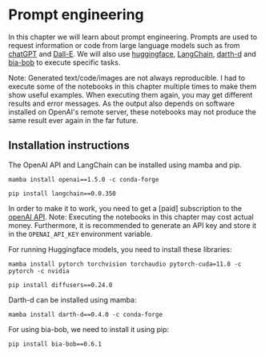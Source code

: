 # Prompt engineering

In this chapter we will learn about prompt engineering. Prompts are used to request information or code from large language models such as from [chatGPT](https://chat.openai.com/) and [Dall-E](https://openai.com/dall-e-3). We will also use [huggingface](https://huggingface.co/), [LangChain](https://github.com/hwchase17/langchain), [darth-d](https://github.com/haesleinhuepf/darth-d/) and [bia-bob](https://github.com/haesleinhuepf/bia-bob) to execute specific tasks.

Note: Generated text/code/images are not always reproducible. I had to execute some of the notebooks in this chapter multiple times to make them show useful examples. When executing them again, you may get different results and error messages. As the output also depends on software installed on OpenAI's remote server, these notebooks may not produce the same result ever again in the far future.

## Installation instructions

The OpenAI API and LangChain can be installed using mamba and pip.

```
mamba install openai==1.5.0 -c conda-forge
```

```
pip install langchain==0.0.350
```

In order to make it to work, you need to get a [paid] subscription to the [openAI API](https://openai.com/blog/openai-api). Note: Executing the notebooks in this chapter may cost actual money.
Furthermore, it is recommended to generate an API key and store it in the `OPENAI_API_KEY` environment variable.

For running Huggingface models, you need to install these libraries:

```
mamba install pytorch torchvision torchaudio pytorch-cuda=11.8 -c pytorch -c nvidia
```

```
pip install diffusers==0.24.0
```

Darth-d can be installed using mamba:

```
mamba install darth-d==0.4.0 -c conda-forge
```


For using bia-bob, we need to install it using pip:

```
pip install bia-bob==0.6.1
```
